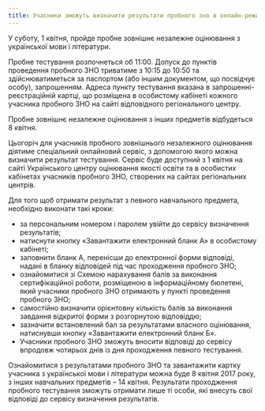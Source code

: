 ```yaml
---
title: Учасники зможуть визначити результати пробного зно в онлайн-режимі
---
```


У суботу, 1 квітня, пройде пробне зовнішнє незалежне оцінювання з української мови і літератури.

Пробне тестування розпочнеться об 11:00. Допуск до пунктів проведення пробного ЗНО триватиме з 10:15 до 10:50 та здійснюватиметься за паспортом (або іншим документом, що посвідчує особу), запрошенням. Адреса пункту тестування вказана в запрошенні-реєстраційній картці, що розміщена в особистому кабінеті кожного учасника пробного ЗНО на сайті відповідного регіонального центру.

Пробне зовнішнє незалежне оцінювання з інших предметів відбудеться 8 квітня.

Цьогоріч для учасників пробного зовнішнього незалежного оцінювання діятиме спеціальний онлайновий сервіс, з допомогою якого можна визначити результат тестування. Сервіс буде доступний з 1 квітня на сайті Українського центру оцінювання якості освіти та в особистих кабінетах учасників пробного ЗНО, створених на сайтах регіональних центрів.

Для того щоб отримати результат з певного навчального предмета, необхідно виконати такі кроки:

* за персональним номером і паролем увійти до сервісу визначення результатів;
* натиснути кнопку «Завантажити електронний бланк А» в особистому кабінеті;
* заповнити бланк А, перенісши до електронної форми відповіді, надані в бланку відповідей під час проходження пробного ЗНО;
* ознайомитися зі Схемою нарахування балів за виконання сертифікаційної роботи, розміщеною в інформаційному бюлетені, який учасники пробного ЗНО отримають у пункті проведення пробного ЗНО;
* самостійно визначити орієнтовну кількість балів за виконання завдання відкритої форми з розгорнутою відповіддю;
* зазначити встановлений бал за результатами власного оцінювання, натиснувши кнопку «Завантажити електронний бланк Б».
* Учасники пробного ЗНО зможуть вносити відповіді до сервісу впродовж чотирьох днів із дня проходження певного тестування.

Ознайомитися з результатами пробного ЗНО та завантажити картку учасника з української мови і літератури можна буде 8 квітня 2017 року, з інших навчальних предметів – 14 квітня. Результати проходження пробного тестування зможуть отримати лише ті особи, які внесуть свої відповіді до сервісу визначення результатів.
